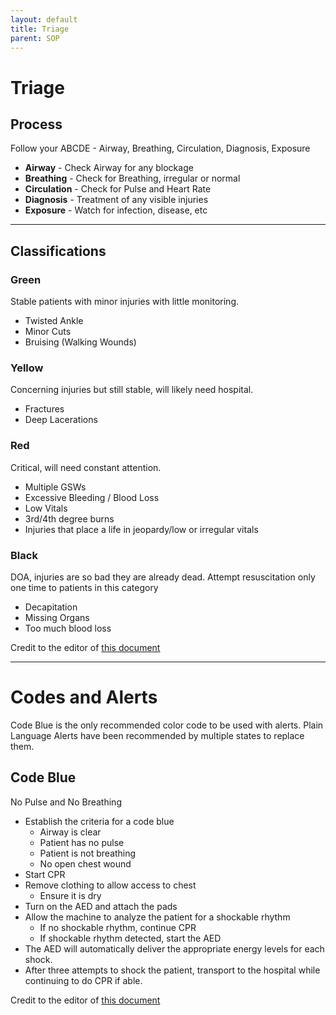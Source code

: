 ```yaml
---
layout: default
title: Triage
parent: SOP
---
```


# Triage

## Process
Follow your ABCDE - Airway, Breathing, Circulation, Diagnosis, Exposure

- **Airway** - Check Airway for any blockage
- **Breathing** - Check for Breathing, irregular or normal
- **Circulation** - Check for Pulse and Heart Rate
- **Diagnosis** - Treatment of any visible injuries
- **Exposure** - Watch for infection, disease, etc

---

## Classifications

### Green
Stable patients with minor injuries with little monitoring.
- Twisted Ankle 
- Minor Cuts
- Bruising (Walking Wounds)

### Yellow
Concerning injuries but still stable, will likely need hospital.
- Fractures
- Deep Lacerations

### Red
Critical, will need constant attention.
- Multiple GSWs
- Excessive Bleeding / Blood Loss
- Low Vitals
- 3rd/4th degree burns
- Injuries that place a life in jeopardy/low or irregular vitals

### Black
DOA, injuries are so bad they are already dead. Attempt resuscitation only one time to patients in this category
- Decapitation 
- Missing Organs
- Too much blood loss

Credit to the editor of [this document](https://docs.google.com/document/d/1FxfFOiidi2QQrY_h3WCcoTUNBPQWhqpnIKFyshHOsyM/edit)

---

# Codes and Alerts
Code Blue is the only recommended color code to be used with alerts. Plain Language Alerts have been recommended by multiple states to replace them.

## Code Blue
No Pulse and No Breathing

- Establish the criteria for a code blue
  - Airway is clear
  - Patient has no pulse
  - Patient is not breathing
  - No open chest wound
- Start CPR
- Remove clothing to allow access to chest
  - Ensure it is dry
- Turn on the AED and attach the pads
- Allow the machine to analyze the patient for a shockable rhythm
  - If no shockable rhythm, continue CPR
  - If shockable rhythm detected, start the AED
- The AED will automatically deliver the appropriate energy levels for each shock. 
- After three attempts to shock the patient, transport to the hospital while continuing to do CPR if able.

Credit to the editor of [this document](https://docs.google.com/document/d/1FxfFOiidi2QQrY_h3WCcoTUNBPQWhqpnIKFyshHOsyM/edit)